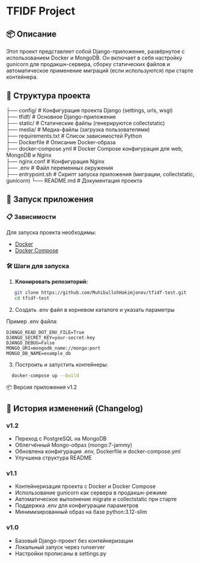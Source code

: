 # TFIDF Project

## 📦 Описание

Этот проект представляет собой Django-приложение, развёрнутое с использованием Docker и MongoDB.
Он включает в себя настройку gunicorn для продакшн-сервера, сборку статических файлов и автоматическое 
применение миграций (если используются) при старте контейнера.


## 📁 Структура проекта


├── config/              # Конфигурация проекта Django (settings, urls, wsgi)\
├── tfidf/               # Основное Django-приложение\
├── static/              # Статические файлы (генерируются collectstatic)\
├── media/               # Медиа-файлы (загрузка пользователями)\
├── requirements.txt     # Список зависимостей Python\
├── Dockerfile           # Описание Docker-образа\
├── docker-compose.yml   # Docker Compose конфигурация для web, MongoDB и Nginx\
├── nginx.conf           # Конфигурация Nginx\
├── .env                 # Файл переменных окружения\
├── entrypoint.sh        # Скрипт запуска приложения (миграции, collectstatic, gunicorn)
└── README.md            # Документация проекта


## 🚀 Запуск приложения

### 📋 Зависимости

Для запуска проекта необходимы:

- [Docker](https://www.docker.com/)
- [Docker Compose](https://docs.docker.com/compose/)

### 🛠 Шаги для запуска

1. **Клонировать репозиторий:**

```bash
   git clone https://github.com/MuhibullohHakimjonov/tfidf-test.git
   cd tfidf-test
```

2. Создать .env файл в корневом каталоге и указать параметры

Пример .env файла:
```text
DJANGO_READ_DOT_ENV_FILE=True
DJANGO_SECRET_KEY=your-secret-key
DJANGO_DEBUG=False
MONGO_URI=mongodb_name://mongo:port
MONGO_DB_NAME=example_db
```

3. Построить и запустить контейнеры:
```bash
  docker-compose up --build
```
📦 Версия приложения
v1.2

## 📜 История изменений (Changelog)
### v1.2
- Переход с PostgreSQL на MongoDB
- Облегчённый Mongo-образ (mongo:7-jammy)
- Обновлена конфигурация .env, Dockerfile и docker-compose.yml
- Улучшена структура README

### v1.1
- Контейнеризация проекта с Docker и Docker Compose
- Использование gunicorn как сервера в продакшн-режиме
- Автоматическое выполнение migrate и collectstatic при старте
- Поддержка .env для конфигурации параметров
- Минимизированный образ на базе python:3.12-slim

### v1.0
- Базовый Django-проект без контейнеризации
- Локальный запуск через runserver
- Настройки прописаны в settings.py


